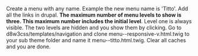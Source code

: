 Create a menu with any name. Example the new menu name is 'Titto'. Add all the links in drupal. **The maximum number of menu levels to show is three. This maximum number includes the initial level**. Level one is always visible. The two levels are hidden and you show them by clicking. Go to d8w3css/templates/navigation and clone menu--responsive-v.html.twig to your sub theme folder and name it menu--titto.html.twig. Clear all caches and you are done.